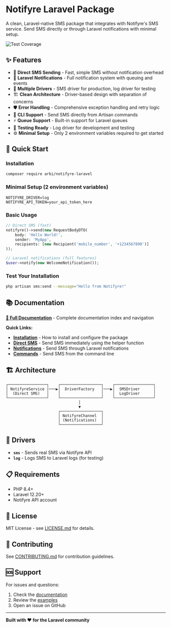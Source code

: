 # Notifyre Laravel Package

A clean, Laravel-native SMS package that integrates with Notifyre's SMS service. Send SMS directly or through Laravel notifications with minimal setup.

![Test Coverage](https://img.shields.io/badge/coverage-64.0%25-brightgreen?style=flat-square&logo=php)

## ✨ Features

- 🚀 **Direct SMS Sending** - Fast, simple SMS without notification overhead
- 🔔 **Laravel Notifications** - Full notification system with queuing and events
- 🔧 **Multiple Drivers** - SMS driver for production, log driver for testing
- 🏗️ **Clean Architecture** - Driver-based design with separation of concerns
- 🛡️ **Error Handling** - Comprehensive exception handling and retry logic
- 📱 **CLI Support** - Send SMS directly from Artisan commands
- ⚡ **Queue Support** - Built-in support for Laravel queues
- 🧪 **Testing Ready** - Log driver for development and testing
- ⚙️ **Minimal Setup** - Only 2 environment variables required to get started

## 🚀 Quick Start

### Installation

```bash
composer require arbi/notifyre-laravel
```

### Minimal Setup (2 environment variables)

```env
NOTIFYRE_DRIVER=log
NOTIFYRE_API_TOKEN=your_api_token_here
```

### Basic Usage

```php
// Direct SMS (fast)
notifyre()->send(new RequestBodyDTO(
    body: 'Hello World!',
    sender: 'MyApp',
    recipients: [new Recipient('mobile_number', '+1234567890')]
));

// Laravel notifications (full features)
$user->notify(new WelcomeNotification());
```

### Test Your Installation

```bash
php artisan sms:send --message="Hello from Notifyre!"
```

## 📚 Documentation

**[📖 Full Documentation](./docs/README.md)** - Complete documentation index and navigation

**Quick Links:**
- **[Installation](./docs/getting-started/INSTALLATION.md)** - How to install and configure the package
- **[Direct SMS](./docs/usage/DIRECT_SMS.md)** - Send SMS immediately using the helper function
- **[Notifications](./docs/usage/NOTIFICATIONS.md)** - Send SMS through Laravel notifications
- **[Commands](./docs/usage/COMMANDS.md)** - Send SMS from the command line

## 🏗️ Architecture

```
┌─────────────────┐    ┌──────────────────┐    ┌─────────────────┐
│ NotifyreService │───▶│  DriverFactory   │───▶│  SMSDriver      │
│  (Direct SMS)   │    │                  │    │  LogDriver      │
└─────────────────┘    └──────────────────┘    └─────────────────┘
                                │
                                ▼
                       ┌──────────────────┐
                       │ NotifyreChannel  │
                       │ (Notifications)  │
                       └──────────────────┘
```

## 🔧 Drivers

- **`sms`** - Sends real SMS via Notifyre API
- **`log`** - Logs SMS to Laravel logs (for testing)

## 📋 Requirements

- PHP 8.4+
- Laravel 12.20+
- Notifyre API account

## 📄 License

MIT License - see [LICENSE.md](./LICENSE.md) for details.

## 🤝 Contributing

See [CONTRIBUTING.md](./CONTRIBUTING.md) for contribution guidelines.

## 🆘 Support

For issues and questions:

1. Check the [documentation](./docs/)
2. Review the [examples](./docs/usage/DIRECT_SMS.md)
3. Open an issue on GitHub

---

**Built with ❤️ for the Laravel community**
